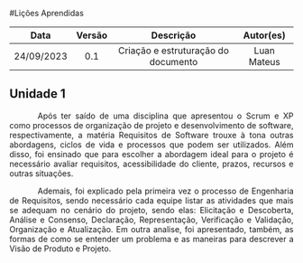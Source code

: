 #Lições Aprendidas

|    Data    | Versão |              Descrição              |                                Autor(es)                                 |
| :--------: | :----: | :---------------------------------: | :----------------------------------------------------------------------: |
| 24/09/2023 |  0.1   | Criação e estruturação do documento |Luan Mateus|

## Unidade 1

<p style="text-indent: 50px;text-align: justify;">Após ter saído de uma disciplina que apresentou o Scrum e XP como processos de organização de projeto e desenvolvimento de software, respectivamente, a matéria Requisitos de Software trouxe à tona outras abordagens, ciclos de vida e processos que podem ser utilizados. Além disso, foi ensinado que para escolher a abordagem ideal para o projeto é necessário avaliar requisitos, acessibilidade do cliente, prazos, recursos e outras situações.</p>

<p style="text-indent: 50px;text-align: justify;">Ademais, foi explicado pela primeira vez o processo de Engenharia de Requisitos, sendo necessário cada equipe listar as atividades que mais se adequam no cenário do projeto, sendo elas: Elicitação e Descoberta, Análise e Consenso, Declaração, Representação, Verificação e Validação, Organização e Atualização. Em outra analise, foi apresentado, também, as formas de como se entender um problema e as maneiras para descrever a Visão de Produto e Projeto.
</p>